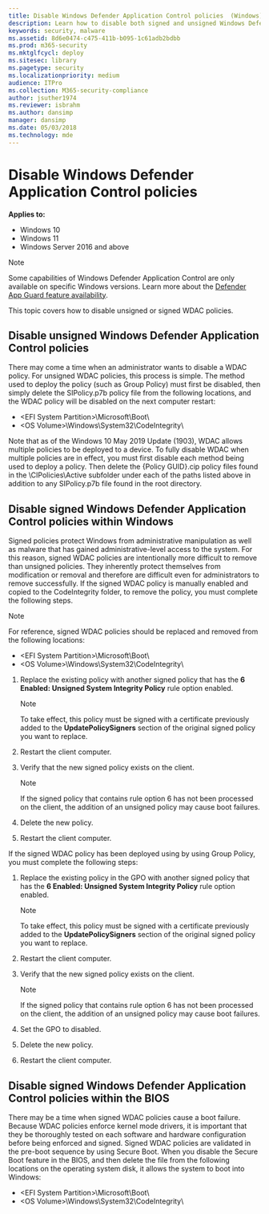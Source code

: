 ```yaml
---
title: Disable Windows Defender Application Control policies  (Windows)
description: Learn how to disable both signed and unsigned Windows Defender Application Control policies, within Windows and within the BIOS.
keywords: security, malware
ms.assetid: 8d6e0474-c475-411b-b095-1c61adb2bdbb
ms.prod: m365-security
ms.mktglfcycl: deploy
ms.sitesec: library
ms.pagetype: security
ms.localizationpriority: medium
audience: ITPro
ms.collection: M365-security-compliance
author: jsuther1974
ms.reviewer: isbrahm
ms.author: dansimp
manager: dansimp
ms.date: 05/03/2018
ms.technology: mde
---
```


# Disable Windows Defender Application Control policies

**Applies to:**

-   Windows 10
-   Windows 11
-   Windows Server 2016 and above

>[!NOTE]
>Some capabilities of Windows Defender Application Control are only available on specific Windows versions. Learn more about the [Defender App Guard feature availability](feature-availability.md).

This topic covers how to disable unsigned or signed WDAC policies.

## Disable unsigned Windows Defender Application Control policies

There may come a time when an administrator wants to disable a WDAC policy. For unsigned WDAC policies, this process is simple. The method used to deploy the policy (such as Group Policy) must first be disabled, then simply delete the SIPolicy.p7b policy file from the following locations, and the WDAC policy will be disabled on the next computer restart:

-   &lt;EFI System Partition&gt;\\Microsoft\\Boot\\
-   &lt;OS Volume&gt;\\Windows\\System32\\CodeIntegrity\\

Note that as of the Windows 10 May 2019 Update (1903), WDAC allows multiple policies to be deployed to a device. To fully disable WDAC when multiple policies are in effect, you must first disable each method being used to deploy a policy. Then delete the {Policy GUID}.cip policy files found in the \CIPolicies\Active subfolder under each of the paths listed above in addition to any SIPolicy.p7b file found in the root directory.

## Disable signed Windows Defender Application Control policies within Windows

Signed policies protect Windows from administrative manipulation as well as malware that has gained administrative-level access to the system. For this reason, signed WDAC policies are intentionally more difficult to remove than unsigned policies. They inherently protect themselves from modification or removal and therefore are difficult even for administrators to remove successfully. If the signed WDAC policy is manually enabled and copied to the CodeIntegrity folder, to remove the policy, you must complete the following steps.

> [!NOTE]
> For reference, signed WDAC policies should be replaced and removed from the following locations:
> 
> * &lt;EFI System Partition&gt;\\Microsoft\\Boot\\
> * &lt;OS Volume&gt;\\Windows\\System32\\CodeIntegrity\\


1.  Replace the existing policy with another signed policy that has the **6 Enabled: Unsigned System Integrity Policy** rule option enabled.

    > [!NOTE]
    > To take effect, this policy must be signed with a certificate previously added to the **UpdatePolicySigners** section of the original signed policy you want to replace.

2.  Restart the client computer.

3.  Verify that the new signed policy exists on the client.

    > [!NOTE]
    > If the signed policy that contains rule option 6 has not been processed on the client, the addition of an unsigned policy may cause boot failures.

4.  Delete the new policy.

5.  Restart the client computer.

If the signed WDAC policy has been deployed using by using Group Policy, you must complete the following steps:

1.  Replace the existing policy in the GPO with another signed policy that has the **6 Enabled: Unsigned System Integrity Policy** rule option enabled.

    > [!NOTE]  
    > To take effect, this policy must be signed with a certificate previously added to the **UpdatePolicySigners** section of the original signed policy you want to replace.

2.  Restart the client computer.

3.  Verify that the new signed policy exists on the client.

    > [!NOTE]
    > If the signed policy that contains rule option 6 has not been processed on the client, the addition of an unsigned policy may cause boot failures.

4.  Set the GPO to disabled.

5.  Delete the new policy.

6.  Restart the client computer.

## Disable signed Windows Defender Application Control policies within the BIOS

There may be a time when signed WDAC policies cause a boot failure. Because WDAC policies enforce kernel mode drivers, it is important that they be thoroughly tested on each software and hardware configuration before being enforced and signed. Signed WDAC policies are validated in the pre-boot sequence by using Secure Boot. When you disable the Secure Boot feature in the BIOS, and then delete the file from the following locations on the operating system disk, it allows the system to boot into Windows:

-   &lt;EFI System Partition&gt;\\Microsoft\\Boot\\
-   &lt;OS Volume&gt;\\Windows\\System32\\CodeIntegrity\\

